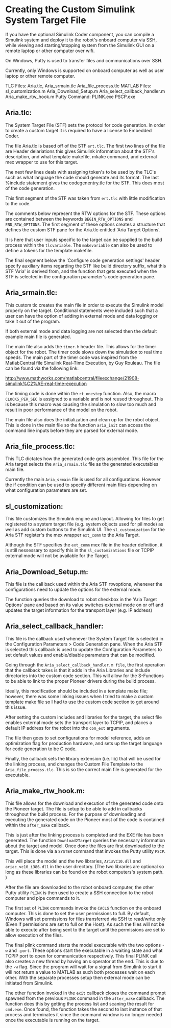 

Creating the Custom Simulink System Target File
===============================================

If you have the optional Simulink Coder component, you can compile a Simulink system 
and deploy it to  the robot's onboard computer via SSH, while viewing and starting/stopping
system from the Simulink GUI on a remote laptop or other computer over wifi.  

On Windows, Putty is used to transfer files and communications over SSH.

Currently, only Windows is supported on onboard computer as well as user laptop or other remote computer.

TLC Files: 	Aria.tlc,
			Aria_srmain.tlc
			Aria_file_process.tlc
MATLAB Files: 	sl_customization.m
			Aria_Download_Setup.m
Aria_select_callback_handler.m
			Aria_make_rtw_hook.m
Putty Command:  PLINK.exe
			PSCP.exe

Aria.tlc:
---------

The System Target File (STF) sets the protocol for code generation. In order to create a custom target it is required to have a license to Embedded Coder. 

The file Aria.tlc is based off of the STF `ert.tlc`. The first two lines of the file are Header delariations this gives Simulink information about the STF's description, and what template makefile, mkake command, and external mex wrapper to use for this target. 

The next few lines deals with assigning token's to be used by the TLC's such as what language the code should generate and its format. The last %include statement gives the codegenentry.tlc for the STF. This does most of the code generation. 

This first segment of the STF was taken from `ert.tlc` with little modification to the code. 

The comments below represent the RTW options for the STF. These options are contained between the keywords `BEGIN_RTW_OPTIONS` and `END_RTW_OPTIONS`. The first segment of these options creates a structure that defines the custom STF pane for the Aria.tlc entitled 'Aria Target Options'. 

It is here that user inputs specific to the target can be supplied to the build process within the `tlcvariable`. The `makevariable` can also be used to define a tokens for the template makefile. 

The final segment below the 'Configure code generation settings' header specify auxiliary items regarding the STF like build directory suffix, what this STF 'Aria' is derived from, and the function that gets executed when the STF is selected in the configuration parameter's  code generation pane. 

Aria_srmain.tlc: 
----------------

This custom tlc creates the main file in order to execute the Simulink model properly on the target. Conditional statements were included such that a user can have the option of adding in external mode and data logging or take it out of the program. 

If both external mode and data logging are not selected then the default example main file is generated. 

The main file also adds the `timer.h` header file. This allows for the timer object for the robot. The timer code slows down the simulation to real time speeds. The main part of the timer code was inspired from the MatlabCentral file Simulink Real-Time Execution, by Guy Rouleau. The file can be found via the following link:

http://www.mathworks.com/matlabcentral/fileexchange/21908-simulink%C2%AE-real-time-execution

The timing code is done within the `rt_onestep` function. Also, the macro `CLOCKS_PER_SEC` is assigned to a variable and is not reused throughout. This is because this macro was causing the simulation to slow too much and result in poor performance of the model on the robot. 

The main file also does the initialization and clean up for the robot object. This is done in the main file so the function `aria_init` can access the command line inputs before they are parsed for external mode.

Aria_file_process.tlc:
----------------------

This TLC dictates how the generated code gets assembled. This file for the Aria target selects the `Aria_srmain.tlc` file as the generated executables main file. 

Currently the main `Aria_srmain` file is used for all configurations. However the if condition can be used to specify different main files depending on what configuration parameters are set. 

sl_customization:
-----------------

This file customizes the Simulink engine and layout. Allowing for files to get
registered to a system target file (e.g. system objects used for pil mode) as
well as add custom buttons to the Simulink UI. The `sl_customization` for the
Aria STF register's the mex wrapper `ext_comm` to the Aria Target. 

Although the STF specifies the `ext_comm` mex file in the header definition, it is still nessessary to specify this in the `sl_customizations` file or TCPIP external mode will not be available for the Target. 

Aria_Download_Setup.m:
----------------------

This file is the call back used within the Aria STF rtwoptions, whenever the configurations need to update the options for the external mode. 

The function queries the download to robot checkbox in the 'Aria Target Options' pane and based on its value switches external mode on or off and updates the target information for the transport layer (e.g. IP address) 

Aria_select_callback_handler:
-----------------------------

This file is the callback used whenever the System Target file is selected in the Configuration Parameters > Code Generation pane. When the Aria STF is selected this callback is used to update the Configuration Parameters to set default values and enable/disable parameters that can be modified. 

Going through the `Aria_select_callback_handler.m file`, the first operation that the callback takes is that it adds in the Aria Libraries and include directories into the custom code section. This will allow for the S-Functions to be able to link to the proper Pioneer drivers during the build process. 

Ideally, this modification should be included in a template make file; however, there was some linking issues when I tried to make a custom template make file so I had to use the custom code section to get around this issue. 

After setting the custom includes and libraries for the target, the select file enables external mode sets the transport layer to TCPIP, and places a default IP address for the robot into the `com_ext` arguments. 

The file then goes to set configurations for model reference, adds an optimization flag for production hardware, and sets up the target language for code generation to be C code. 

Finally, the callback sets the library extension (i.e. lib) that will be used for the linking process, and changes the Custom File Template to the `Aria_file_process.tlc`. This is so the correct main file is generated for the executable. 

Aria_make_rtw_hook.m:
---------------------

This file allows for the download and execution of the generated code onto the Pioneer target. The file is setup to be able to add in callbacks throughout the build process. For the purpose of downloading and executing the generated code on the Pioneer most of the code is contained within the `after_make` callback. 

This is just after the linking process is completed and the EXE file has been generated. The function `Download2Target` queries the necessary information about the target and model. Once done the files are first downloaded to the target. This is done via a `SYSTEM` command that invokes the Putty utility `PSCP`. 

This will place the model and the two libraries, `AriaVC10.dll` and `ariac_vc10_i386.dll` in the user directory. (The two libraries are optional so long as these libraries can be found on the robot computers's system path. )


After the file are downloaded to the robot onboard computer, the other Putty utility `PLINK` is then used to create a SSH connection to the robot computer and pipe commands to it. 

The first set of `PLINK` commands invoke the `CACLS` function on the onboard computer. This is done to set the user permissions to full. By default, Windows will set permissions for files transferred via SSH to read/write only (Even if permissions are set to full on the Host). As such the files will not be able to execute after being sent to the target until the permissions are set to allow execution of the files. 

The final plink command starts the model executable with the two options `-w` and `-port`. These options start the executable in a waiting state and what TCPIP port to open for communication respectively. This final PLINK call also creates a new thread by having an `&` operator at the end. This is due to the `-w` flag. Since the program will wait for a signal from Simulink to start it will not return a value to MATLAB as such both processes wait on each other. With the separate processes setup then external mode can be initiated from Simulink. 

The other function invoked in the `exit` callback closes the command prompt spawned from the previous `PLINK` command in the `after_make` callback. The function does this by getting the process list and scaning the result for `cmd.exe`. Once found, the function takes the second to last instance of that process and terminates it since the command window is no longer needed once the executable is running on the target. 
